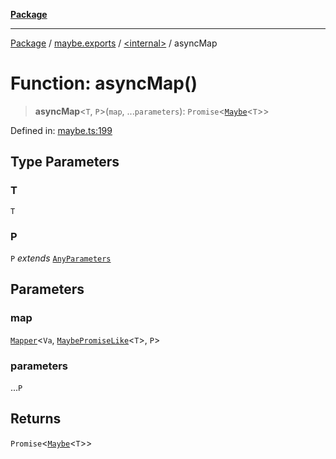 [**Package**](../../../README.md)

***

[Package](../../../modules.md) / [maybe.exports](../../README.md) / [\<internal\>](../README.md) / asyncMap

# Function: asyncMap()

> **asyncMap**\<`T`, `P`\>(`map`, ...`parameters`): `Promise`\<[`Maybe`](../../type-aliases/Maybe.md)\<`T`\>\>

Defined in: [maybe.ts:199](https://github.com/AlexXanderGrib/monads-io/blob/88cc2f22cfbd8717d7e52da6913dd270216344b1/src/maybe.ts#L199)

## Type Parameters

### T

`T`

### P

`P` *extends* [`AnyParameters`](../../../types/type-aliases/AnyParameters.md)

## Parameters

### map

[`Mapper`](../../../types/type-aliases/Mapper.md)\<`Va`, [`MaybePromiseLike`](../../../types/type-aliases/MaybePromiseLike.md)\<`T`\>, `P`\>

### parameters

...`P`

## Returns

`Promise`\<[`Maybe`](../../type-aliases/Maybe.md)\<`T`\>\>
